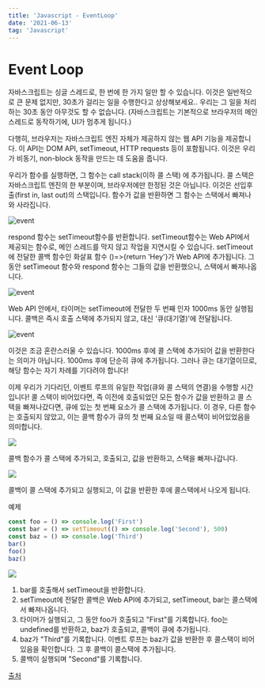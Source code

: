 ```yaml
---
title: 'Javascript - EventLoop'
date: '2021-06-13'
tag: 'Javascript'
---
```


# Event Loop

자바스크립트는 싱글 스레드로, 한 번에 한 가지 일만 할 수 있습니다. 이것은 일반적으로 큰 문제 없지만, 30초가 걸리는 일을 수행한다고 상상해보세요.. 우리는 그 일을 처리하는 30초 동안 아무것도 할 수 없습니다. (자바스크립트는 기본적으로 브라우저의 메인 스레드로 동작하기에, UI가 멈추게 됩니다.)

다행히, 브라우저는 자바스크립트 엔진 자체가 제공하지 않는 웹 API 기능을 제공합니다. 이 API는 DOM API, setTimeout, HTTP requests 등이 포함됩니다. 이것은 우리가 비동기, non-block 동작을 만드는 데 도움을 줍니다.

우리가 함수를 실행하면, 그 함수는 call stack(이하 콜 스택) 에 추가됩니다. 콜 스택은 자바스크립트 엔진의 한 부분이며, 브라우저에만 한정된 것은 아닙니다. 이것은 선입후출(first in, last out)의 스택입니다. 함수가 값을 반환하면 그 함수는 스택에서 빠져나와 사라집니다.

![event](https://res.cloudinary.com/practicaldev/image/fetch/s--44yasyNX--/c_limit%2Cf_auto%2Cfl_progressive%2Cq_66%2Cw_880/https://devtolydiahallie.s3-us-west-1.amazonaws.com/gid1.6.gif)

respond 함수는 setTimeout함수를 반환합니다. setTimeout함수는 Web API에서 제공되는 함수로, 메인 스레드를 막지 않고 작업을 지연시킬 수 있습니다. setTimeout에 전달한 콜백 함수인 화살표 함수 ()=>{return 'Hey'}가 Web API에 추가됩니다. 그동안 setTimeout 함수와 respond 함수는 그들의 값을 반환했으니, 스택에서 빠져나옵니다.

![event](https://res.cloudinary.com/practicaldev/image/fetch/s--d_n4m4HH--/c_limit%2Cf_auto%2Cfl_progressive%2Cq_66%2Cw_880/https://devtolydiahallie.s3-us-west-1.amazonaws.com/gif2.1.gif)

Web API 안에서, 타이머는 setTimeout에 전달한 두 번째 인자 1000ms 동안 실행됩니다. 콜백은 즉시 호출 스택에 추가되지 않고, 대신 '큐(대기열)'에 전달됩니다.

![event](https://res.cloudinary.com/practicaldev/image/fetch/s--MewGMdte--/c_limit%2Cf_auto%2Cfl_progressive%2Cq_66%2Cw_880/https://devtolydiahallie.s3-us-west-1.amazonaws.com/gif3.1.gif)

이것은 조금 혼란스러울 수 있습니다. 1000ms 후에 콜 스택에 추가되어 값을 반환한다는 의미가 아닙니다. 1000ms 후에 단순히 큐에 추가됩니다. 그러나 큐는 대기열이므로, 해당 함수는 자기 차례를 기다려야 합니다!

이제 우리가 기다리던, 이벤트 루프의 유일한 작업(큐와 콜 스택의 연결)을 수행할 시간입니다! 콜 스택이 비어있다면, 즉 이전에 호출되었던 모든 함수가 값을 반환하고 콜 스택을 빠져나갔다면, 큐에 있는 첫 번째 요소가 콜 스택에 추가됩니다. 이 경우, 다른 함수는 호출되지 않았고, 이는 콜백 함수가 큐의 첫 번째 요소일 때 콜스택이 비어있었음을 의미합니다.

![](https://res.cloudinary.com/practicaldev/image/fetch/s--b2BtLfdz--/c_limit%2Cf_auto%2Cfl_progressive%2Cq_66%2Cw_880/https://devtolydiahallie.s3-us-west-1.amazonaws.com/gif4.gif)

콜백 함수가 콜 스택에 추가되고, 호출되고, 값을 반환하고, 스택을 빠져나갑니다.

![](https://res.cloudinary.com/practicaldev/image/fetch/s--NYOknEYi--/c_limit%2Cf_auto%2Cfl_progressive%2Cq_66%2Cw_880/https://devtolydiahallie.s3-us-west-1.amazonaws.com/gif5.gif)

콜백이 콜 스택에 추가되고 실행되고, 이 값을 반환한 후에 콜스택에서 나오게 됩니다.

예제

```js
const foo = () => console.log('First')
const bar = () => setTimeout(() => console.log('Second'), 500)
const baz = () => console.log('Third')
bar()
foo()
baz()
```

![](https://res.cloudinary.com/practicaldev/image/fetch/s--BLtCLQcd--/c_limit%2Cf_auto%2Cfl_progressive%2Cq_66%2Cw_880/https://devtolydiahallie.s3-us-west-1.amazonaws.com/gif14.1.gif)

1. bar를 호출해서 setTimeout을 반환합니다.
2. setTimeout에 전달한 콜백은 Web API에 추가되고, setTimeout, bar는 콜스택에서 빠져나옵니다.
3. 타이머가 실행되고, 그 동안 foo가 호출되고 "First"를 기록합니다. foo는 undefined를 반환하고, baz가 호출되고, 콜백이 큐에 추가됩니다.
4. baz가 "Third"를 기록합니다. 이벤트 루프는 baz가 값을 반환한 후 콜스택이 비어있음을 확인합니다. 그 후 콜백이 콜스택에 추가됩니다.
5. 콜백이 실행되며 "Second"를 기록합니다.

[출처](https://dev.to/lydiahallie/javascript-visualized-event-loop-3dif)
